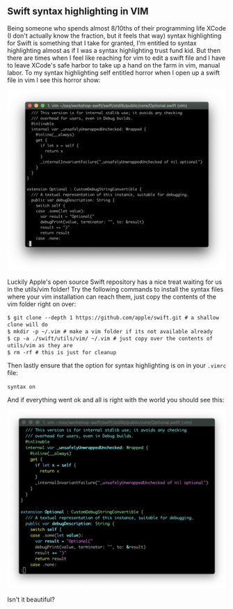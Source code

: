 ## Swift syntax highlighting in VIM

Being someone who spends almost 8/10ths of their programming life XCode (I don't actually know the fraction, but it feels that way) syntax highlighting for Swift is something that I take for granted, I'm entitled to syntax highlighting almost as if I was a syntax highlighting trust fund kid.
But then there are times when I feel like reaching for vim to edit a swift file and I have to leave XCode's safe harbor to take up a hand on the farm in vim, manual labor. To my syntax highlighting self entitled horror when I open up a swift file in vim I see this horror show:

![](images/before.png)

Luckily Apple's open source Swift repository has a nice treat waiting for us in the utils/vim folder!
Try the following commands to install the syntax files where your vim installation can reach them, just copy the contents of the vim folder right on over:

``` shell
$ git clone --depth 1 https://github.com/apple/swift.git # a shallow clone will do
$ mkdir -p ~/.vim # make a vim folder if its not available already
$ cp -a ./swift/utils/vim/ ~/.vim # just copy over the contents of utils/vim as they are
$ rm -rf # this is just for cleanup
```

Then lastly ensure that the option for syntax highlighting is on in your `.vimrc` file:

`syntax on`

And if everything went ok and all is right with the world you should see this:

![](images/after.png)

Isn't it beautiful?
